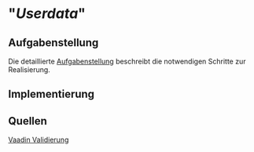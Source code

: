 # "*Userdata*"

## Aufgabenstellung
Die detaillierte [Aufgabenstellung](TASK.md) beschreibt die notwendigen Schritte zur Realisierung.

## Implementierung

## Quellen
[Vaadin Validierung](https://vaadin.com/docs/v13/flow/binding-data/tutorial-flow-components-binder.html)